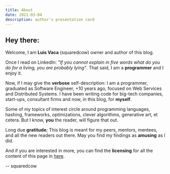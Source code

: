 ```yaml
---
title: About
date: 2021-03-04
description: author's presentation card
---
```


## Hey there:
Welcome, I am **Luis Vaca** (squaredcow) owner and author of this blog.

Once I read on LinkedIn: _"If you cannot explain in five words what do you do for a living, you are probably lying"_. 
That said, I am a **programmer** and I enjoy it. 

Now, if I may give the **verbose** self-description: I am a programmer, graduated as 
Software Engineer, +10 years ago, focused on Web Services and Distributed Systems. 
I have been writing code for big-tech companies, start-ups, consultant firms 
and now, in this blog, for **myself**.

Some of my topics of interest circle around programming languages, hashing, frameworks, 
optimizations, clever algorithms, generative art, et cetera. But I know, **you** the reader, will figure that out.

Long due **gratitude**; This blog is meant for my peers, mentors, mentees, and all the new readers out there. 
May you find my findings as **amusing** as I did. 

And if you are interested in more, you can find the **licensing** for all the content 
of this page in [here](https://squaredcow.dev/license).

-- squaredcow
